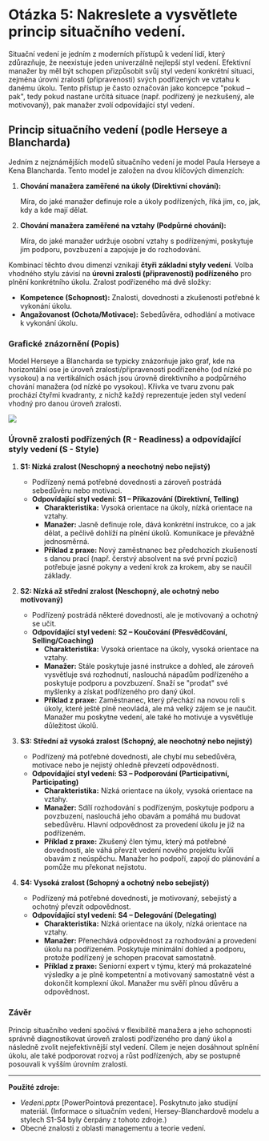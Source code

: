 # Otázka 5: Nakreslete a vysvětlete princip situačního vedení.

Situační vedení je jedním z moderních přístupů k vedení lidí, který zdůrazňuje, že neexistuje jeden univerzálně nejlepší styl vedení. Efektivní manažer by měl být schopen přizpůsobit svůj styl vedení konkrétní situaci, zejména úrovni zralosti (připravenosti) svých podřízených ve vztahu k danému úkolu. Tento přístup je často označován jako koncepce "pokud – pak", tedy pokud nastane určitá situace (např. podřízený je nezkušený, ale motivovaný), pak manažer zvolí odpovídající styl vedení.

## Princip situačního vedení (podle Herseye a Blancharda)

Jedním z nejznámějších modelů situačního vedení je model Paula Herseye a Kena Blancharda. Tento model je založen na dvou klíčových dimenzích:

1.  **Chování manažera zaměřené na úkoly (Direktivní chování):** 

    Míra, do jaké manažer definuje role a úkoly podřízených, říká jim, co, jak, kdy a kde mají dělat.

2.  **Chování manažera zaměřené na vztahy (Podpůrné chování):** 

    Míra, do jaké manažer udržuje osobní vztahy s podřízenými, poskytuje jim podporu, povzbuzení a zapojuje je do rozhodování.

Kombinací těchto dvou dimenzí vznikají **čtyři základní styly vedení**. Volba vhodného stylu závisí na **úrovni zralosti (připravenosti) podřízeného** pro plnění konkrétního úkolu. Zralost podřízeného má dvě složky:

*   **Kompetence (Schopnost):** Znalosti, dovednosti a zkušenosti potřebné k vykonání úkolu.
*   **Angažovanost (Ochota/Motivace):** Sebedůvěra, odhodlání a motivace k vykonání úkolu.

### Grafické znázornění (Popis)

Model Herseye a Blancharda se typicky znázorňuje jako graf, kde na horizontální ose je úroveň zralosti/připravenosti podřízeného (od nízké po vysokou) a na vertikálních osách jsou úrovně direktivního a podpůrného chování manažera (od nízké po vysokou). Křivka ve tvaru zvonu pak prochází čtyřmi kvadranty, z nichž každý reprezentuje jeden styl vedení vhodný pro danou úroveň zralosti.

![](..\obr\situacni_rizeni.png)

### Úrovně zralosti podřízených (R - Readiness) a odpovídající styly vedení (S - Style)

1.  **S1: Nízká zralost (Neschopný a neochotný nebo nejistý)**
    *   Podřízený nemá potřebné dovednosti a zároveň postrádá sebedůvěru nebo motivaci.
    *   **Odpovídající styl vedení: S1 – Přikazování (Direktivní, Telling)**
        *   **Charakteristika:** Vysoká orientace na úkoly, nízká orientace na vztahy.
        *   **Manažer:** Jasně definuje role, dává konkrétní instrukce, co a jak dělat, a pečlivě dohlíží na plnění úkolů. Komunikace je převážně jednosměrná.
        *   **Příklad z praxe:** Nový zaměstnanec bez předchozích zkušeností s danou prací (např. čerstvý absolvent na své první pozici) potřebuje jasné pokyny a vedení krok za krokem, aby se naučil základy.

2.  **S2: Nízká až střední zralost (Neschopný, ale ochotný nebo motivovaný)**
    *   Podřízený postrádá některé dovednosti, ale je motivovaný a ochotný se učit.
    *   **Odpovídající styl vedení: S2 – Koučování (Přesvědčování, Selling/Coaching)**
        *   **Charakteristika:** Vysoká orientace na úkoly, vysoká orientace na vztahy.
        *   **Manažer:** Stále poskytuje jasné instrukce a dohled, ale zároveň vysvětluje svá rozhodnutí, naslouchá nápadům podřízeného a poskytuje podporu a povzbuzení. Snaží se "prodat" své myšlenky a získat podřízeného pro daný úkol.
        *   **Příklad z praxe:** Zaměstnanec, který přechází na novou roli s úkoly, které ještě plně neovládá, ale má velký zájem se je naučit. Manažer mu poskytne vedení, ale také ho motivuje a vysvětluje důležitost úkolů.

3.  **S3: Střední až vysoká zralost (Schopný, ale neochotný nebo nejistý)**
    *   Podřízený má potřebné dovednosti, ale chybí mu sebedůvěra, motivace nebo je nejistý ohledně převzetí odpovědnosti.
    *   **Odpovídající styl vedení: S3 – Podporování (Participativní, Participating)**
        *   **Charakteristika:** Nízká orientace na úkoly, vysoká orientace na vztahy.
        *   **Manažer:** Sdílí rozhodování s podřízeným, poskytuje podporu a povzbuzení, naslouchá jeho obavám a pomáhá mu budovat sebedůvěru. Hlavní odpovědnost za provedení úkolu je již na podřízeném.
        *   **Příklad z praxe:** Zkušený člen týmu, který má potřebné dovednosti, ale váhá převzít vedení nového projektu kvůli obavám z neúspěchu. Manažer ho podpoří, zapojí do plánování a pomůže mu překonat nejistotu.

4.  **S4: Vysoká zralost (Schopný a ochotný nebo sebejistý)**
    *   Podřízený má potřebné dovednosti, je motivovaný, sebejistý a ochotný převzít odpovědnost.
    *   **Odpovídající styl vedení: S4 – Delegování (Delegating)**
        *   **Charakteristika:** Nízká orientace na úkoly, nízká orientace na vztahy.
        *   **Manažer:** Přenechává odpovědnost za rozhodování a provedení úkolu na podřízeném. Poskytuje minimální dohled a podporu, protože podřízený je schopen pracovat samostatně.
        *   **Příklad z praxe:** Seniorní expert v týmu, který má prokazatelné výsledky a je plně kompetentní a motivovaný samostatně vést a dokončit komplexní úkol. Manažer mu svěří plnou důvěru a odpovědnost.

### Závěr

Princip situačního vedení spočívá v flexibilitě manažera a jeho schopnosti správně diagnostikovat úroveň zralosti podřízeného pro daný úkol a následně zvolit nejefektivnější styl vedení. Cílem je nejen dosáhnout splnění úkolu, ale také podporovat rozvoj a růst podřízených, aby se postupně posouvali k vyšším úrovním zralosti.

---
**Použité zdroje:**

*   *Vedeni.pptx* [PowerPointová prezentace]. Poskytnuto jako studijní materiál. (Informace o situačním vedení, Hersey-Blanchardově modelu a stylech S1-S4 byly čerpány z tohoto zdroje.)
*   Obecné znalosti z oblasti managementu a teorie vedení.

